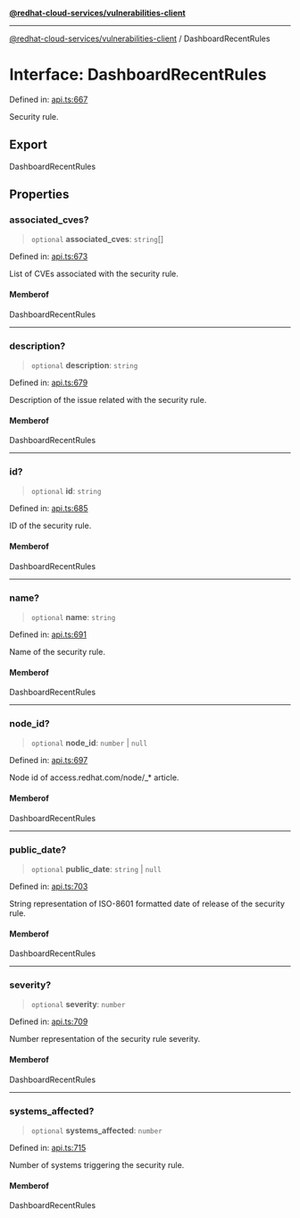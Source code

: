 [**@redhat-cloud-services/vulnerabilities-client**](../README.md)

***

[@redhat-cloud-services/vulnerabilities-client](../globals.md) / DashboardRecentRules

# Interface: DashboardRecentRules

Defined in: [api.ts:667](https://github.com/charlesmulder/javascript-clients/blob/main/packages/vulnerabilities/api.ts#L667)

Security rule.

## Export

DashboardRecentRules

## Properties

### associated\_cves?

> `optional` **associated\_cves**: `string`[]

Defined in: [api.ts:673](https://github.com/charlesmulder/javascript-clients/blob/main/packages/vulnerabilities/api.ts#L673)

List of CVEs associated with the security rule.

#### Memberof

DashboardRecentRules

***

### description?

> `optional` **description**: `string`

Defined in: [api.ts:679](https://github.com/charlesmulder/javascript-clients/blob/main/packages/vulnerabilities/api.ts#L679)

Description of the issue related with the security rule.

#### Memberof

DashboardRecentRules

***

### id?

> `optional` **id**: `string`

Defined in: [api.ts:685](https://github.com/charlesmulder/javascript-clients/blob/main/packages/vulnerabilities/api.ts#L685)

ID of the security rule.

#### Memberof

DashboardRecentRules

***

### name?

> `optional` **name**: `string`

Defined in: [api.ts:691](https://github.com/charlesmulder/javascript-clients/blob/main/packages/vulnerabilities/api.ts#L691)

Name of the security rule.

#### Memberof

DashboardRecentRules

***

### node\_id?

> `optional` **node\_id**: `number` \| `null`

Defined in: [api.ts:697](https://github.com/charlesmulder/javascript-clients/blob/main/packages/vulnerabilities/api.ts#L697)

Node id of access.redhat.com/node/_* article.

#### Memberof

DashboardRecentRules

***

### public\_date?

> `optional` **public\_date**: `string` \| `null`

Defined in: [api.ts:703](https://github.com/charlesmulder/javascript-clients/blob/main/packages/vulnerabilities/api.ts#L703)

String representation of ISO-8601 formatted date of release of the security rule.

#### Memberof

DashboardRecentRules

***

### severity?

> `optional` **severity**: `number`

Defined in: [api.ts:709](https://github.com/charlesmulder/javascript-clients/blob/main/packages/vulnerabilities/api.ts#L709)

Number representation of the security rule severity.

#### Memberof

DashboardRecentRules

***

### systems\_affected?

> `optional` **systems\_affected**: `number`

Defined in: [api.ts:715](https://github.com/charlesmulder/javascript-clients/blob/main/packages/vulnerabilities/api.ts#L715)

Number of systems triggering the security rule.

#### Memberof

DashboardRecentRules
